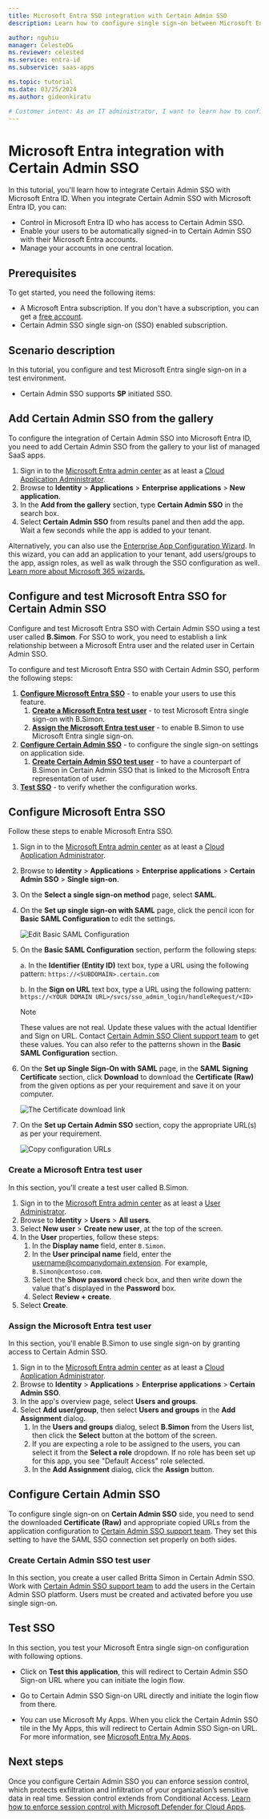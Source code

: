 ```yaml
---
title: Microsoft Entra SSO integration with Certain Admin SSO
description: Learn how to configure single sign-on between Microsoft Entra ID and Certain Admin SSO.

author: nguhiu
manager: CelesteDG
ms.reviewer: celested
ms.service: entra-id
ms.subservice: saas-apps

ms.topic: tutorial
ms.date: 03/25/2024
ms.author: gideonkiratu

# Customer intent: As an IT administrator, I want to learn how to configure single sign-on between Microsoft Entra ID and Certain Admin SSO so that I can control who has access to Certain Admin SSO, enable automatic sign-in with Microsoft Entra accounts, and manage my accounts in one central location.
---
```

# Microsoft Entra integration with Certain Admin SSO

In this tutorial, you'll learn how to integrate Certain Admin SSO with Microsoft Entra ID. When you integrate Certain Admin SSO with Microsoft Entra ID, you can:

* Control in Microsoft Entra ID who has access to Certain Admin SSO.
* Enable your users to be automatically signed-in to Certain Admin SSO with their Microsoft Entra accounts.
* Manage your accounts in one central location.

## Prerequisites

To get started, you need the following items:

* A Microsoft Entra subscription. If you don't have a subscription, you can get a [free account](https://azure.microsoft.com/free/).
* Certain Admin SSO single sign-on (SSO) enabled subscription.

## Scenario description

In this tutorial, you configure and test Microsoft Entra single sign-on in a test environment.

* Certain Admin SSO supports **SP** initiated SSO.

## Add Certain Admin SSO from the gallery

To configure the integration of Certain Admin SSO into Microsoft Entra ID, you need to add Certain Admin SSO from the gallery to your list of managed SaaS apps.

1. Sign in to the [Microsoft Entra admin center](https://entra.microsoft.com) as at least a [Cloud Application Administrator](~/identity/role-based-access-control/permissions-reference.md#cloud-application-administrator).
1. Browse to **Identity** > **Applications** > **Enterprise applications** > **New application**.
1. In the **Add from the gallery** section, type **Certain Admin SSO** in the search box.
1. Select **Certain Admin SSO** from results panel and then add the app. Wait a few seconds while the app is added to your tenant.

 Alternatively, you can also use the [Enterprise App Configuration Wizard](https://portal.office.com/AdminPortal/home?Q=Docs#/azureadappintegration). In this wizard, you can add an application to your tenant, add users/groups to the app, assign roles, as well as walk through the SSO configuration as well. [Learn more about Microsoft 365 wizards.](/microsoft-365/admin/misc/azure-ad-setup-guides)

<a name='configure-and-test-azure-ad-sso-for-certain-admin-sso'></a>

## Configure and test Microsoft Entra SSO for Certain Admin SSO

Configure and test Microsoft Entra SSO with Certain Admin SSO using a test user called **B.Simon**. For SSO to work, you need to establish a link relationship between a Microsoft Entra user and the related user in Certain Admin SSO.

To configure and test Microsoft Entra SSO with Certain Admin SSO, perform the following steps:

1. **[Configure Microsoft Entra SSO](#configure-azure-ad-sso)** - to enable your users to use this feature.
    1. **[Create a Microsoft Entra test user](#create-an-azure-ad-test-user)** - to test Microsoft Entra single sign-on with B.Simon.
    1. **[Assign the Microsoft Entra test user](#assign-the-azure-ad-test-user)** - to enable B.Simon to use Microsoft Entra single sign-on.
1. **[Configure Certain Admin SSO](#configure-certain-admin-sso)** - to configure the single sign-on settings on application side.
    1. **[Create Certain Admin SSO test user](#create-certain-admin-sso-test-user)** - to have a counterpart of B.Simon in Certain Admin SSO that is linked to the Microsoft Entra representation of user.
1. **[Test SSO](#test-sso)** - to verify whether the configuration works.

<a name='configure-azure-ad-sso'></a>

## Configure Microsoft Entra SSO

Follow these steps to enable Microsoft Entra SSO.

1. Sign in to the [Microsoft Entra admin center](https://entra.microsoft.com) as at least a [Cloud Application Administrator](~/identity/role-based-access-control/permissions-reference.md#cloud-application-administrator).
1. Browse to **Identity** > **Applications** > **Enterprise applications** > **Certain Admin SSO** > **Single sign-on**.
1. On the **Select a single sign-on method** page, select **SAML**.
1. On the **Set up single sign-on with SAML** page, click the pencil icon for **Basic SAML Configuration** to edit the settings.

   ![Edit Basic SAML Configuration](common/edit-urls.png)

1. On the **Basic SAML Configuration** section, perform the following steps:

    a. In the **Identifier (Entity ID)** text box, type a URL using the following pattern:
    `https://<SUBDOMAIN>.certain.com`

    b. In the **Sign on URL** text box, type a URL using the following pattern:
    `https://<YOUR DOMAIN URL>/svcs/sso_admin_login/handleRequest/<ID>`

    > [!NOTE]
    > These values are not real. Update these values with the actual Identifier and Sign on URL. Contact [Certain Admin SSO Client support team](mailto:integrations@certain.com) to get these values. You can also refer to the patterns shown in the **Basic SAML Configuration** section.

1. On the **Set up Single Sign-On with SAML** page, in the **SAML Signing Certificate** section, click **Download** to download the **Certificate (Raw)** from the given options as per your requirement and save it on your computer.

    ![The Certificate download link](common/certificateraw.png)

6. On the **Set up Certain Admin SSO** section, copy the appropriate URL(s) as per your requirement.

    ![Copy configuration URLs](common/copy-configuration-urls.png)

<a name='create-an-azure-ad-test-user'></a>

### Create a Microsoft Entra test user

In this section, you'll create a test user called B.Simon.

1. Sign in to the [Microsoft Entra admin center](https://entra.microsoft.com) as at least a [User Administrator](~/identity/role-based-access-control/permissions-reference.md#user-administrator).
1. Browse to **Identity** > **Users** > **All users**.
1. Select **New user** > **Create new user**, at the top of the screen.
1. In the **User** properties, follow these steps:
   1. In the **Display name** field, enter `B.Simon`.  
   1. In the **User principal name** field, enter the username@companydomain.extension. For example, `B.Simon@contoso.com`.
   1. Select the **Show password** check box, and then write down the value that's displayed in the **Password** box.
   1. Select **Review + create**.
1. Select **Create**.

<a name='assign-the-azure-ad-test-user'></a>

### Assign the Microsoft Entra test user

In this section, you'll enable B.Simon to use single sign-on by granting access to Certain Admin SSO.

1. Sign in to the [Microsoft Entra admin center](https://entra.microsoft.com) as at least a [Cloud Application Administrator](~/identity/role-based-access-control/permissions-reference.md#cloud-application-administrator).
1. Browse to **Identity** > **Applications** > **Enterprise applications** > **Certain Admin SSO**.
1. In the app's overview page, select **Users and groups**.
1. Select **Add user/group**, then select **Users and groups** in the **Add Assignment** dialog.
   1. In the **Users and groups** dialog, select **B.Simon** from the Users list, then click the **Select** button at the bottom of the screen.
   1. If you are expecting a role to be assigned to the users, you can select it from the **Select a role** dropdown. If no role has been set up for this app, you see "Default Access" role selected.
   1. In the **Add Assignment** dialog, click the **Assign** button.

## Configure Certain Admin SSO

To configure single sign-on on **Certain Admin SSO** side, you need to send the downloaded **Certificate (Raw)** and appropriate copied URLs from the application configuration to [Certain Admin SSO support team](mailto:integrations@certain.com). They set this setting to have the SAML SSO connection set properly on both sides.

### Create Certain Admin SSO test user

In this section, you create a user called Britta Simon in Certain Admin SSO. Work with [Certain Admin SSO support team](mailto:integrations@certain.com) to add the users in the Certain Admin SSO platform. Users must be created and activated before you use single sign-on.

## Test SSO

In this section, you test your Microsoft Entra single sign-on configuration with following options. 

* Click on **Test this application**, this will redirect to Certain Admin SSO Sign-on URL where you can initiate the login flow. 

* Go to Certain Admin SSO Sign-on URL directly and initiate the login flow from there.

* You can use Microsoft My Apps. When you click the Certain Admin SSO tile in the My Apps, this will redirect to Certain Admin SSO Sign-on URL. For more information, see [Microsoft Entra My Apps](/azure/active-directory/manage-apps/end-user-experiences#azure-ad-my-apps).

## Next steps

Once you configure Certain Admin SSO you can enforce session control, which protects exfiltration and infiltration of your organization’s sensitive data in real time. Session control extends from Conditional Access. [Learn how to enforce session control with Microsoft Defender for Cloud Apps](/cloud-app-security/proxy-deployment-aad).
